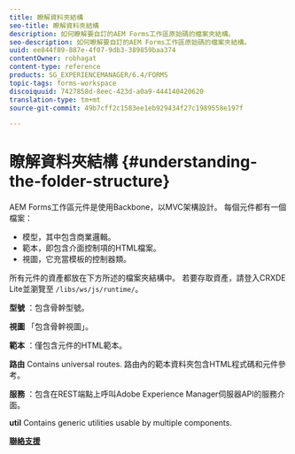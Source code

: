 ```yaml
---
title: 瞭解資料夾結構
seo-title: 瞭解資料夾結構
description: 如何瞭解要自訂的AEM Forms工作區原始碼的檔案夾結構。
seo-description: 如何瞭解要自訂的AEM Forms工作區原始碼的檔案夾結構。
uuid: ee844f89-887e-4f07-9db3-389859baa374
contentOwner: robhagat
content-type: reference
products: SG_EXPERIENCEMANAGER/6.4/FORMS
topic-tags: forms-workspace
discoiquuid: 7427858d-8eec-423d-a0a9-444140420620
translation-type: tm+mt
source-git-commit: 49b7cff2c1583ee1eb929434f27c1989558e197f

---
```



# 瞭解資料夾結構 {#understanding-the-folder-structure}

AEM Forms工作區元件是使用Backbone，以MVC架構設計。 每個元件都有一個檔案：

* 模型，其中包含商業邏輯。
* 範本，即包含介面控制項的HTML檔案。
* 視圖，它充當模板的控制器類。

所有元件的資產都放在下方所述的檔案夾結構中。 若要存取資產，請登入CRXDE Lite並瀏覽至 `/libs/ws/js/runtime/`。

**型號** ：包含骨幹型號。

**視圖** 「包含骨幹視圖」。

**範本** ：僅包含元件的HTML範本。

**路由** Contains universal routes. 路由內的範本資料夾包含HTML程式碼和元件參考。

**服務** ：包含在REST端點上呼叫Adobe Experience Manager伺服器API的服務介面。

**util** Contains generic utilities usable by multiple components.

**[聯絡支援](https://www.adobe.com/account/sign-in.supportportal.html)**
